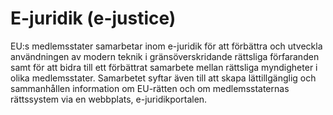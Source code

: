 # E-juridik (e-justice)

EU:s medlemsstater samarbetar inom e\-juridik för att förbättra och utveckla användningen av modern teknik i gränsöverskridande rättsliga förfaranden samt för att bidra till ett förbättrat samarbete mellan rättsliga myndigheter i olika medlemsstater. Samarbetet syftar även till att skapa lättillgänglig och sammanhållen information om EU\-rätten och om medlemsstaternas rättssystem via en webbplats, e\-juridikportalen.
